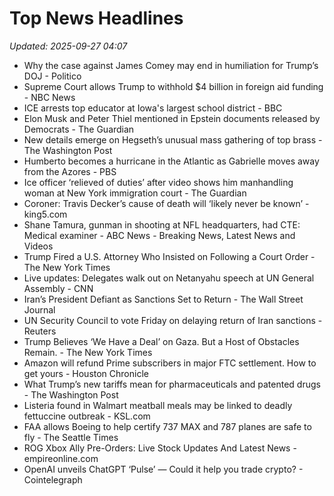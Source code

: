 # Top News Headlines

_Updated: 2025-09-27 04:07_

- Why the case against James Comey may end in humiliation for Trump’s DOJ - Politico
- Supreme Court allows Trump to withhold $4 billion in foreign aid funding - NBC News
- ICE arrests top educator at Iowa's largest school district - BBC
- Elon Musk and Peter Thiel mentioned in Epstein documents released by Democrats - The Guardian
- New details emerge on Hegseth’s unusual mass gathering of top brass - The Washington Post
- Humberto becomes a hurricane in the Atlantic as Gabrielle moves away from the Azores - PBS
- Ice officer ‘relieved of duties’ after video shows him manhandling woman at New York immigration court - The Guardian
- Coroner: Travis Decker’s cause of death will ‘likely never be known’ - king5.com
- Shane Tamura, gunman in shooting at NFL headquarters, had CTE: Medical examiner - ABC News - Breaking News, Latest News and Videos
- Trump Fired a U.S. Attorney Who Insisted on Following a Court Order - The New York Times
- Live updates: Delegates walk out on Netanyahu speech at UN General Assembly - CNN
- Iran’s President Defiant as Sanctions Set to Return - The Wall Street Journal
- UN Security Council to vote Friday on delaying return of Iran sanctions - Reuters
- Trump Believes ‘We Have a Deal’ on Gaza. But a Host of Obstacles Remain. - The New York Times
- Amazon will refund Prime subscribers in major FTC settlement. How to get yours - Houston Chronicle
- What Trump’s new tariffs mean for pharmaceuticals and patented drugs - The Washington Post
- Listeria found in Walmart meatball meals may be linked to deadly fettuccine outbreak - KSL.com
- FAA allows Boeing to help certify 737 MAX and 787 planes are safe to fly - The Seattle Times
- ROG Xbox Ally Pre-Orders: Live Stock Updates And Latest News - empireonline.com
- OpenAI unveils ChatGPT ‘Pulse’ — Could it help you trade crypto? - Cointelegraph
